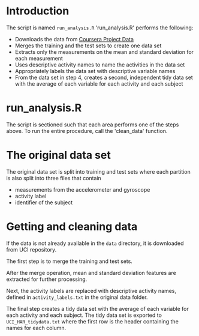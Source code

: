 # Introduction

The script is named `run_analysis.R`
'run_analysis.R' performs the following:
- Downloads the data from
  [Coursera Project Data](https://d396qusza40orc.cloudfront.net/getdata%2Fprojectfiles%2FUCI%20HAR%20Dataset.zip) 
- Merges the training and the test sets to create one data set
- Extracts only the measurements on the mean and standard deviation for each measurement
- Uses descriptive activity names to name the activities in the data set
- Appropriately labels the data set with descriptive variable names
- From the data set in step 4, creates a second, independent tidy data set with the average of each variable for each activity and each subject
  
# run_analysis.R
The script is sectioned such that each area performs one of the steps above. To run the entire procedure, call the 'clean_data' function.

# The original data set

The original data set is split into training and test sets where each partition is also split into three files that contain
- measurements from the accelerometer and gyroscope
- activity label
- identifier of the subject

# Getting and cleaning data

If the data is not already available in the `data` directory, it is downloaded
from UCI repository.

The first step is to merge the training and test sets. 

After the merge operation, mean and standard deviation features are extracted
for further processing. 

Next, the activity labels are replaced with descriptive activity names, defined
in `activity_labels.txt` in the original data folder.

The final step creates a tidy data set with the average of each variable for
each activity and each subject. The tidy data set is exported to `UCI_HAR_tidydata.txt` where the first row is the
header containing the names for each column.

